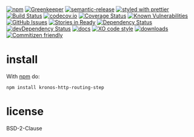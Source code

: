 [![npm](https://img.shields.io/npm/v/kronos-http-routing-step.svg)](https://www.npmjs.com/package/kronos-http-routing-step)
[![Greenkeeper](https://badges.greenkeeper.io/Kronos-Integration/kronos-http-routing-step.svg)](https://greenkeeper.io/)
[![semantic-release](https://img.shields.io/badge/%20%20%F0%9F%93%A6%F0%9F%9A%80-semantic--release-e10079.svg)](https://github.com/Kronos-Integration/kronos-http-routing-step)
[![styled with prettier](https://img.shields.io/badge/styled_with-prettier-ff69b4.svg)](https://github.com/prettier/prettier)
[![Build Status](https://secure.travis-ci.org/Kronos-Integration/kronos-http-routing-step.png)](http://travis-ci.org/Kronos-Integration/kronos-http-routing-step)
[![codecov.io](http://codecov.io/github/Kronos-Integration/kronos-http-routing-step/coverage.svg?branch=master)](http://codecov.io/github/Kronos-Integration/kronos-http-routing-step?branch=master)
[![Coverage Status](https://coveralls.io/repos/Kronos-Integration/kronos-http-routing-step/badge.svg)](https://coveralls.io/r/Kronos-Integration/kronos-http-routing-step)
[![Known Vulnerabilities](https://snyk.io/test/github/Kronos-Integration/kronos-http-routing-step/badge.svg)](https://snyk.io/test/github/Kronos-Integration/kronos-http-routing-step)
[![GitHub Issues](https://img.shields.io/github/issues/Kronos-Integration/kronos-http-routing-step.svg?style=flat-square)](https://github.com/Kronos-Integration/kronos-http-routing-step/issues)
[![Stories in Ready](https://badge.waffle.io/Kronos-Integration/kronos-http-routing-step.svg?label=ready&title=Ready)](http://waffle.io/Kronos-Integration/kronos-http-routing-step)
[![Dependency Status](https://david-dm.org/Kronos-Integration/kronos-http-routing-step.svg)](https://david-dm.org/Kronos-Integration/kronos-http-routing-step)
[![devDependency Status](https://david-dm.org/Kronos-Integration/kronos-http-routing-step/dev-status.svg)](https://david-dm.org/Kronos-Integration/kronos-http-routing-step#info=devDependencies)
[![docs](http://inch-ci.org/github/Kronos-Integration/kronos-http-routing-step.svg?branch=master)](http://inch-ci.org/github/Kronos-Integration/kronos-http-routing-step)
[![XO code style](https://img.shields.io/badge/code_style-XO-5ed9c7.svg)](https://github.com/sindresorhus/xo)
[![downloads](http://img.shields.io/npm/dm/kronos-http-routing-step.svg?style=flat-square)](https://npmjs.org/package/kronos-http-routing-step)
[![Commitizen friendly](https://img.shields.io/badge/commitizen-friendly-brightgreen.svg)](http://commitizen.github.io/cz-cli/)

install
=======


With [npm](http://npmjs.org) do:

```shell
npm install kronos-http-routing-step
```

license
=======

BSD-2-Clause
